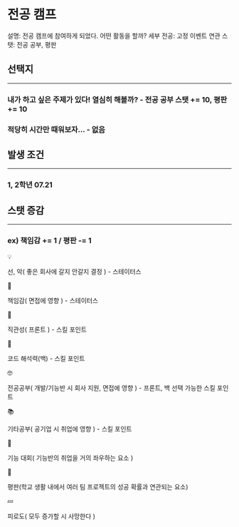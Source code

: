 # 전공 캠프

설명: 전공 캠프에 참여하게 되었다. 어떤 활동을 할까?
세부 전공: 고정 이벤트
연관 스탯: 전공 공부, 평판

## 선택지

---

### 내가 하고 싶은 주제가 있다! 열심히 해볼까? - 전공 공부 스탯 += 10, 평판 += 10

### 적당히 시간만 때워보자… - 없음

## 발생 조건

---

### 1, 2학년 07.21

## 스탯 증감

---

### ex) 책임감 += 1 / 평판 -= 1

<aside>
💡

선, 악( 좋은 회사에 갈지 안갈지 결정 ) - 스테이터스

</aside>

<aside>
📖

책임감( 면접에 영향 ) - 스테이터스

</aside>

<aside>
👀

직관성( 프론트 ) - 스킬 포인트

</aside>

<aside>
👀

코드 해석력(백) - 스킬 포인트

</aside>

<aside>
🤓

전공공부( 개발/기능반 시 회사 지원, 면접에 영향 ) - 프론트, 백 선택 가능한 스킬 포인트

</aside>

<aside>
📚

기타공부( 공기업 시 취업에 영향 ) - 스킬 포인트

</aside>

<aside>
👀

기능 대회( 기능반의 취업을 거의 좌우하는 요소 )

</aside>

<aside>
👀

평판(학교 생활 내에서 여러 팀 프로젝트의 성공 확률과 연관되는 요소)

</aside>

<aside>
💤

피로도( 모두 증가할 시 사망한다 )

</aside>